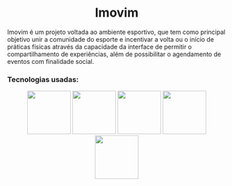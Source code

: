<div align=center>
  <h1>Imovim</h1>
</div>

<p>
   Imovim é um projeto voltada ao ambiente esportivo, que tem como principal objetivo unir a comunidade do esporte e incentivar a volta ou o início de práticas físicas através da capacidade da interface de permitir o compartilhamento de experiências, além de possibilitar o agendamento de eventos com finalidade social. 
</p>

<h3>Tecnologias usadas:</h3>

<div align="center">
  <img width=100 src="https://upload.wikimedia.org/wikipedia/commons/thumb/a/a7/React-icon.svg/1200px-React-icon.svg.png" />
  <img width=100 src="https://upload.wikimedia.org/wikipedia/commons/d/d9/Node.js_logo.svg" />
  <img width=100 src="https://cdn-icons-png.flaticon.com/512/5968/5968313.png" />
  <img width=100 src="https://www.gstatic.com/devrel-devsite/prod/vc7c98be6f4d139e237c3cdaad6a00bb295b070a83e505cb2fa4435daae3d0901/firebase/images/touchicon-180.png" />
  <img width=100 src="https://cdn.iconscout.com/icon/free/png-256/mongodb-5-1175140.png" />
</div>
